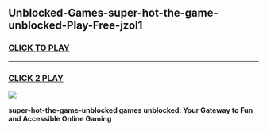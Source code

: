 
## Unblocked-Games-super-hot-the-game-unblocked-Play-Free-jzol1
<h3>
<a href="https://premium76.site?title=super-hot-the-game-unblocked&ref=17A">CLICK TO PLAY</a></h3>
<hr>

<h3>
<a href="https://premium76.site?title=super-hot-the-game-unblocked&ref=17A">CLICK 2 PLAY</a>
  
</h3>

<a href="https://premium76.site?title=super-hot-the-game-unblocked&ref=17A"><img src="https://clearcache.store/games.png"></a>


**super-hot-the-game-unblocked games unblocked: Your Gateway to Fun and Accessible Online Gaming**
